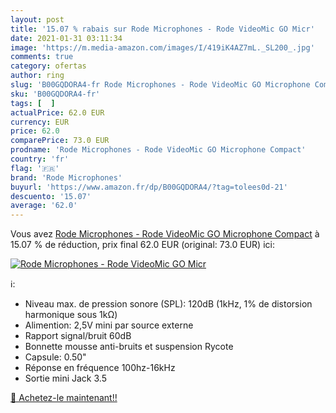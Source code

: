 ```yaml
---
layout: post
title: '15.07 % rabais sur Rode Microphones - Rode VideoMic GO Micr'
date: 2021-01-31 03:11:34
image: 'https://m.media-amazon.com/images/I/419iK4AZ7mL._SL200_.jpg'
comments: true
category: ofertas
author: ring
slug: 'B00GQDORA4-fr Rode Microphones - Rode VideoMic GO Microphone Compact'
sku: 'B00GQDORA4-fr'
tags: [  ]
actualPrice: 62.0 EUR
currency: EUR
price: 62.0
comparePrice: 73.0 EUR
prodname: 'Rode Microphones - Rode VideoMic GO Microphone Compact'
country: 'fr'
flag: '🇫🇷'
brand: 'Rode Microphones'
buyurl: 'https://www.amazon.fr/dp/B00GQDORA4/?tag=tolees0d-21'
descuento: '15.07'
average: '62.0'
---
```


Vous avez [Rode Microphones - Rode VideoMic GO Microphone Compact](https://www.amazon.fr/dp/B00GQDORA4/?tag=tolees0d-21)  à  15.07 % de réduction, prix final  62.0 EUR (original: 73.0 EUR) ici:

[![Rode Microphones - Rode VideoMic GO Micr](https://m.media-amazon.com/images/I/419iK4AZ7mL._SL200_.jpg)](https://www.amazon.fr/dp/B00GQDORA4/?tag=tolees0d-21)

ℹ️:

- Niveau max. de pression sonore (SPL): 120dB (1kHz, 1% de distorsion harmonique sous 1kΩ)
- Alimention: 2,5V mini par source externe
- Rapport signal/bruit 60dB
- Bonnette mousse anti-bruits et suspension Rycote
- Capsule: 0.50"
- Réponse en fréquence 100hz-16kHz
- Sortie mini Jack 3.5

[🛒 Achetez-le maintenant!!](https://www.amazon.fr/dp/B00GQDORA4/?tag=tolees0d-21)
